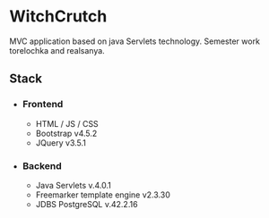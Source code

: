 # WitchCrutch
 MVC application based on java Servlets technology. Semester work torelochka and realsanya.
## Stack
- ### Frontend 
  - HTML / JS / CSS
  - Bootstrap v4.5.2
  - JQuery v3.5.1
  
- ### Backend
  - Java Servlets v.4.0.1 
  - Freemarker template engine v2.3.30
  - JDBS PostgreSQL v.42.2.16
